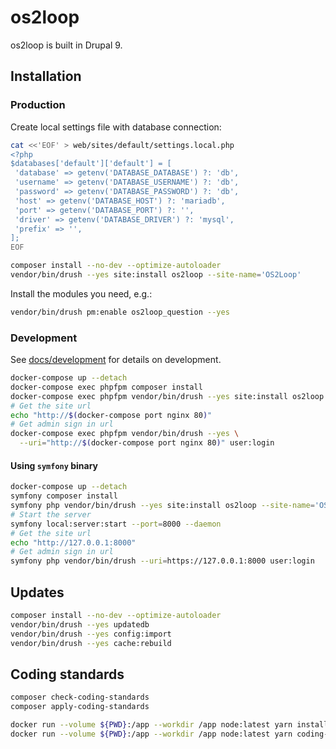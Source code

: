 # os2loop

os2loop is built in Drupal 9.

## Installation

### Production

Create local settings file with database connection:

```sh
cat <<'EOF' > web/sites/default/settings.local.php
<?php
$databases['default']['default'] = [
 'database' => getenv('DATABASE_DATABASE') ?: 'db',
 'username' => getenv('DATABASE_USERNAME') ?: 'db',
 'password' => getenv('DATABASE_PASSWORD') ?: 'db',
 'host' => getenv('DATABASE_HOST') ?: 'mariadb',
 'port' => getenv('DATABASE_PORT') ?: '',
 'driver' => getenv('DATABASE_DRIVER') ?: 'mysql',
 'prefix' => '',
];
EOF
```

```sh
composer install --no-dev --optimize-autoloader
vendor/bin/drush --yes site:install os2loop --site-name='OS2Loop'
```

Install the modules you need, e.g.:

```sh
vendor/bin/drush pm:enable os2loop_question --yes
```

### Development

See [docs/development](docs/development/README.md) for details on development.

```sh
docker-compose up --detach
docker-compose exec phpfpm composer install
docker-compose exec phpfpm vendor/bin/drush --yes site:install os2loop --site-name='OS2Loop'
# Get the site url
echo "http://$(docker-compose port nginx 80)"
# Get admin sign in url
docker-compose exec phpfpm vendor/bin/drush --yes \
  --uri="http://$(docker-compose port nginx 80)" user:login
```

#### Using `symfony` binary

```sh
docker-compose up --detach
symfony composer install
symfony php vendor/bin/drush --yes site:install os2loop --site-name='OS2Loop'
# Start the server
symfony local:server:start --port=8000 --daemon
# Get the site url
echo "http://127.0.0.1:8000"
# Get admin sign in url
symfony php vendor/bin/drush --uri=https://127.0.0.1:8000 user:login
```

## Updates

```sh
composer install --no-dev --optimize-autoloader
vendor/bin/drush --yes updatedb
vendor/bin/drush --yes config:import
vendor/bin/drush --yes cache:rebuild
```

## Coding standards

```sh
composer check-coding-standards
composer apply-coding-standards
```

```sh
docker run --volume ${PWD}:/app --workdir /app node:latest yarn install
docker run --volume ${PWD}:/app --workdir /app node:latest yarn coding-standards-check
```

